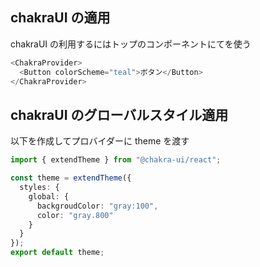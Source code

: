 ## chakraUI の適用
chakraUI の利用するにはトップのコンポーネントにて<ChakraProvider>を使う

```ts
<ChakraProvider>
  <Button colorScheme="teal">ボタン</Button>
</ChakraProvider>
```

## chakraUI のグローバルスタイル適用
以下を作成してプロバイダーに theme を渡す

```ts
import { extendTheme } from "@chakra-ui/react";

const theme = extendTheme({
  styles: {
    global: {
      backgroudColor: "gray:100",
      color: "gray.800"
    }
  }
});
export default theme;
```

